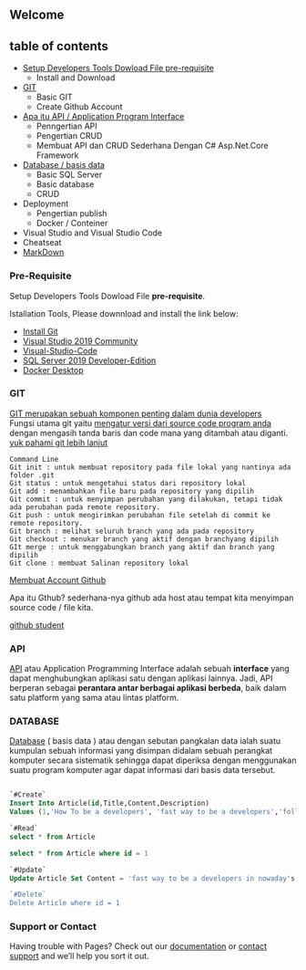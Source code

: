 ## Welcome 

## table of contents
- [Setup Developers Tools Dowload File pre-requisite](#Pre-Requisite)
  - Install and Download   
- [GIT](#git)
  - Basic GIT
  - Create  Github Account      
- [Apa itu API / Application Program Interface](#api)
  - Penngertian API
  - Pengertian CRUD
  - Membuat API dan CRUD Sederhana Dengan C# Asp.Net.Core Framework 
- [Database / basis data](#database)
  - Basic SQL Server
  - Basic database
  - CRUD
- Deployment
  - Pengertian publish
  - Docker / Conteiner
- Visual Studio and Visual Studio Code
- Cheatseat
- [MarkDown](#markdownn)


### Pre-Requisite
Setup Developers Tools Dowload File **pre-requisite**.

Istallation  Tools, Please downnload and install the link below:

- [Install Git](https://git-scm.com/download/win)
- [Visual Studio 2019 Community](https://visualstudio.microsoft.com/downloads/)
- [Visual-Studio-Code](https://code.visualstudio.com/)
- [SQL Server 2019 Developer-Edition](https://go.microsoft.com/fwlink/?linkid=866662)
- [Docker Desktop](https://www.docker.com/products/docker-desktop)

### GIT
[GIT merupakan sebuah komponen penting dalam dunia developers](https://idcloudhost.com/mengenal-apa-itu-git-serta-manfaat-dan-fiturnya-untuk-developer/)  
Fungsi utama git yaitu [mengatur versi dari source code program anda](https://idcloudhost.com/pengertian-dan-manfaat-git-bagi-developer/) dengan mengasih tanda baris dan code mana yang ditambah atau diganti.
[yuk pahami git lebih lanjut](https://www.youtube.com/watch?v=lTMZxWMjXQU&list=PLFIM0718LjIVknj6sgsSceMqlq242-jNf)

```git
Command Line   
Git init : untuk membuat repository pada file lokal yang nantinya ada folder .git
Git status : untuk mengetahui status dari repository lokal
Git add : menambahkan file baru pada repository yang dipilih
Git commit : untuk menyimpan perubahan yang dilakukan, tetapi tidak ada perubahan pada remote repository.
Git push : untuk mengirimkan perubahan file setelah di commit ke remote repository.
Git branch : melihat seluruh branch yang ada pada repository
Git checkout : menukar branch yang aktif dengan branchyang dipilih
GIt merge : untuk menggabungkan branch yang aktif dan branch yang dipilih
Git clone : membuat Salinan repository lokal

```


[Membuat Account Github](https://github.com/join)

Apa itu Gthub?
sederhana-nya github ada host atau tempat kita menyimpan source code / file kita. 

[github student](https://education.github.com/pack)

### API
[API](https://www.niagahoster.co.id/blog/api-adalah/) atau Application Programming Interface adalah sebuah **interface** yang dapat menghubungkan aplikasi satu dengan aplikasi lainnya. Jadi, API berperan sebagai **perantara antar berbagai aplikasi berbeda**, baik dalam satu platform yang sama atau lintas platform.

### DATABASE
[Database](https://www.gurupendidikan.co.id/pengertian-database/) ( basis data ) atau dengan sebutan pangkalan data ialah suatu kumpulan sebuah informasi yang disimpan didalam sebuah perangkat komputer secara sistematik sehingga dapat diperiksa dengan menggunakan suatu program komputer agar dapat informasi dari basis data tersebut.

```sql

`#Create`
Insert Into Article(id,Title,Content,Description)
Values (1,'How To be a developers', 'fast way to be a developers','follow this step')

`#Read`
select * from Article

select * from Article where id = 1

`#Update`
Update Article Set Content = 'fast way to be a developers in nowaday's'

`#Delete`
Delete Article where id = 1

```


### Support or Contact

Having trouble with Pages? Check out our [documentation](https://docs.github.com/categories/github-pages-basics/) or [contact support](https://support.github.com/contact) and we’ll help you sort it out.
